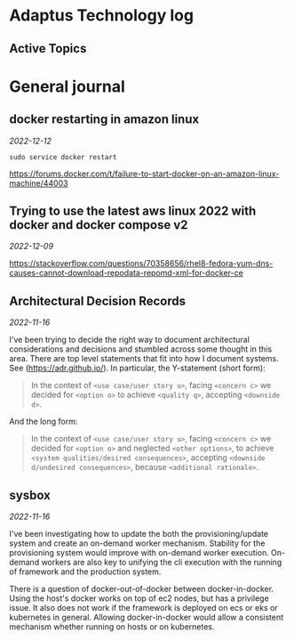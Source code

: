 # Adaptus Technology log

## Active Topics

# General journal

## docker restarting in amazon linux
*2022-12-12*

`sudo service docker restart`

https://forums.docker.com/t/failure-to-start-docker-on-an-amazon-linux-machine/44003

## Trying to use the latest aws linux 2022 with docker and docker compose v2
*2022-12-09*

https://stackoverflow.com/questions/70358656/rhel8-fedora-yum-dns-causes-cannot-download-repodata-repomd-xml-for-docker-ce

## Architectural Decision Records
*2022-11-16*

I've been trying to decide the right way to document architectural considerations and decisions and stumbled across some thought in this area.
There are top level statements that fit into how I document systems. See (https://adr.github.io/). In particular, the Y-statement (short form):

> In the context of `<use case/user story u>`, facing `<concern c>` we decided for `<option o>` to achieve `<quality q>`, accepting `<downside d>`.

And the long form:

> In the context of `<use case/user story u>`, facing `<concern c>` we decided for `<option o>` and neglected `<other options>`, to achieve `<system qualities/desired consequences>`, accepting `<downside d/undesired consequences>`, because `<additional rationale>`.

## sysbox
*2022-11-16*

I've been investigating how to update the both the provisioning/update system and create an on-demand worker mechanism. Stability for the provisioning system would improve with on-demand worker execution. On-demand workers are also key to unifying the cli execution with the running of framework and the production system.

There is a question of docker-out-of-docker between docker-in-docker. Using the host's docker works on top of ec2 nodes, but has a privilege issue. It also does not work if the framework is deployed on ecs or eks or kubernetes in general. Allowing docker-in-docker would allow a consistent mechanism whether running on hosts or on kubernetes.
